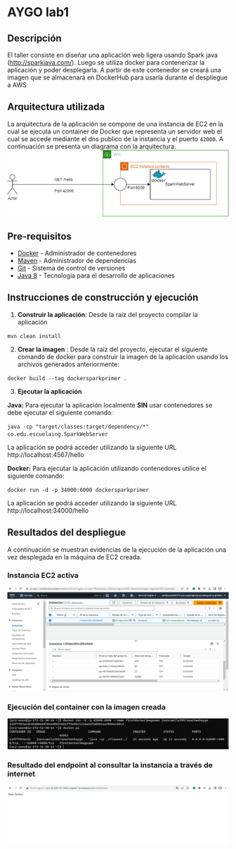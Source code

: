 # AYGO lab1
## Descripción
El taller consiste en diseñar una aplicación web ligera usando Spark
java (http://sparkjava.com/). Luego se utiliza docker para contenerizar la aplicación y poder desplegarla. A partir de este contenedor se creará
una imagen que se almacenará en DockerHub para usarla durante el despliegue a AWS

## Arquitectura utilizada
La arquitectura de la aplicación se compone de una instancia de EC2 en la cual se ejecuta un container
de Docker que representa un servidor web el cual se accede mediante el dns publico de la instancia y el puerto `42000`. A continuación se presenta un diagrama con la arquitectura.
![docker1.png](img%2Fdocker1.png)
## Pre-requisitos
* [Docker](https://www.docker.com/) - Administrador de contenedores
* [Maven](https://maven.apache.org/) - Administrador de dependencias
* [Git](https://git-scm.com/) - Sistema de control de versiones
* [Java 8](https://www.java.com/) - Tecnología para el desarrollo de aplicaciones

## Instrucciones de construcción y ejecución

1. **Construir la aplicación**: Desde la raíz del proyecto compilar la aplicación

``mvn clean install``

2. **Crear la imagen** : Desde la raíz del proyecto, ejecutar el siguiente comando de docker para
   construir la imagen de la aplicación usando los archivos generados anteriormente:

``docker build --tag dockersparkprimer .``

3. **Ejecutar la aplicación**

**Java:** Para ejecutar la aplicación localmente **SIN** usar contenedores se debe ejecutar el siguiente comando:

``java -cp "target/classes:target/dependency/*" co.edu.escuelaing.SparkWebServer``

La aplicación se podrá acceder utilizando la siguiente URL http://localhost:4567/hello

**Docker:** Para ejecutar la aplicación utilizando contenedores utilice el siguiente comando:

``docker run -d -p 34000:6000 dockersparkprimer``

La aplicación se podrá acceder utilizando la siguiente URL http://localhost:34000/hello


## Resultados del despliegue
A continuación se muestran evidencias de la ejecución de la aplicación una vez desplegada en la
máquina de EC2 creada.
### Instancia EC2 activa
![ec2.png](img%2Fec2.png)
### Ejecución del container con la imagen creada
![docker.png](img%2Fdocker.png)
### Resultado del endpoint al consultar la instancia a través de internet
![web.png](img%2Fweb.png)